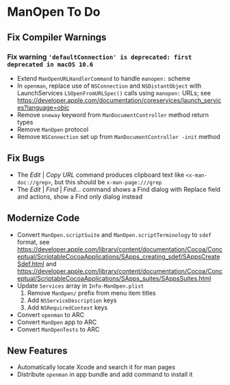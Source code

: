 # ManOpen To Do

## Fix Compiler Warnings

### Fix warning `'defaultConnection' is deprecated: first deprecated in macOS 10.6`

- Extend `ManOpenURLHandlerCommand` to handle `manopen:` scheme
- In `openman`, replace use of `NSConnection` and `NSDistantObject` with LaunchServices
    `LSOpenFromURLSpec()` calls using `manopen:` URLs; see
    https://developer.apple.com/documentation/coreservices/launch_services?language=objc
- Remove  `oneway` keyword from `ManDocumentController` method return types
- Remove `ManOpen` protocol
- Remove `NSConnection` set up from `ManDocumentController -init` method

## Fix Bugs

- The _Edit_ | _Copy URL_ command produces clipboard text like `<x-man-doc://grep>`,
    but this should be `x-man-page:///grep`
- The _Edit_ | _Find_ | _Find..._ command shows a Find dialog with Replace field and actions,
    show a Find only dialog instead

## Modernize Code

- Convert `ManOpen.scriptSuite` and `ManOpen.scriptTerminology` to `sdef` format,
    see https://developer.apple.com/library/content/documentation/Cocoa/Conceptual/ScriptableCocoaApplications/SApps_creating_sdef/SAppsCreateSdef.html
    and https://developer.apple.com/library/content/documentation/Cocoa/Conceptual/ScriptableCocoaApplications/SApps_suites/SAppsSuites.html
- Update `Services` array in `Info-ManOpen.plist`
    1. Remove `ManOpen/` prefix from menu item titles
    1. Add `NSServiceDescription` keys
    1. Add `NSRequiredContext` keys
- Convert `openman` to ARC
- Convert `ManOpen` app to ARC
- Convert `ManOpenTests` to ARC

## New Features

- Automatically locate Xcode and search it for man pages
- Distribute `openman` in app bundle and add command to install it
